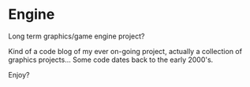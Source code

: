 # Engine
Long term graphics/game engine project?

Kind of a code blog of my ever on-going project, actually a collection of graphics projects...
Some code dates back to the early 2000's.

Enjoy?
